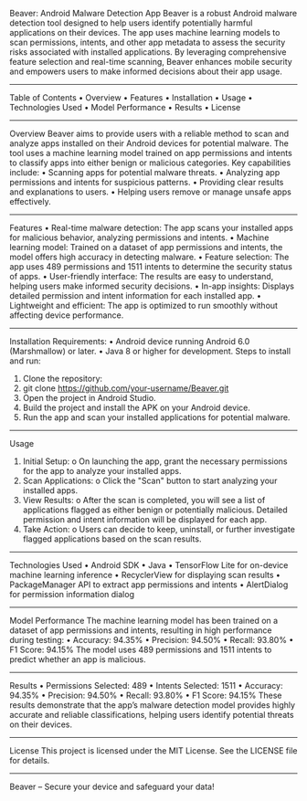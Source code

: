 
Beaver: Android Malware Detection App
Beaver is a robust Android malware detection tool designed to help users identify potentially harmful applications on their devices. The app uses machine learning models to scan permissions, intents, and other app metadata to assess the security risks associated with installed applications. By leveraging comprehensive feature selection and real-time scanning, Beaver enhances mobile security and empowers users to make informed decisions about their app usage.
________________________________________
Table of Contents
•	Overview
•	Features
•	Installation
•	Usage
•	Technologies Used
•	Model Performance
•	Results
•	License
________________________________________
Overview
Beaver aims to provide users with a reliable method to scan and analyze apps installed on their Android devices for potential malware. The tool uses a machine learning model trained on app permissions and intents to classify apps into either benign or malicious categories.
Key capabilities include:
•	Scanning apps for potential malware threats.
•	Analyzing app permissions and intents for suspicious patterns.
•	Providing clear results and explanations to users.
•	Helping users remove or manage unsafe apps effectively.
________________________________________
Features
•	Real-time malware detection: The app scans your installed apps for malicious behavior, analyzing permissions and intents.
•	Machine learning model: Trained on a dataset of app permissions and intents, the model offers high accuracy in detecting malware.
•	Feature selection: The app uses 489 permissions and 1511 intents to determine the security status of apps.
•	User-friendly interface: The results are easy to understand, helping users make informed security decisions.
•	In-app insights: Displays detailed permission and intent information for each installed app.
•	Lightweight and efficient: The app is optimized to run smoothly without affecting device performance.
________________________________________
Installation
Requirements:
•	Android device running Android 6.0 (Marshmallow) or later.
•	Java 8 or higher for development.
Steps to install and run:
1.	Clone the repository:
2.	git clone https://github.com/your-username/Beaver.git
3.	Open the project in Android Studio.
4.	Build the project and install the APK on your Android device.
5.	Run the app and scan your installed applications for potential malware.
________________________________________
Usage
1.	Initial Setup: 
o	On launching the app, grant the necessary permissions for the app to analyze your installed apps.
2.	Scan Applications: 
o	Click the "Scan" button to start analyzing your installed apps.
3.	View Results: 
o	After the scan is completed, you will see a list of applications flagged as either benign or potentially malicious. Detailed permission and intent information will be displayed for each app.
4.	Take Action: 
o	Users can decide to keep, uninstall, or further investigate flagged applications based on the scan results.
________________________________________
Technologies Used
•	Android SDK
•	Java
•	TensorFlow Lite for on-device machine learning inference
•	RecyclerView for displaying scan results
•	PackageManager API to extract app permissions and intents
•	AlertDialog for permission information dialog
________________________________________
Model Performance
The machine learning model has been trained on a dataset of app permissions and intents, resulting in high performance during testing:
•	Accuracy: 94.35%
•	Precision: 94.50%
•	Recall: 93.80%
•	F1 Score: 94.15%
The model uses 489 permissions and 1511 intents to predict whether an app is malicious.
________________________________________
Results
•	Permissions Selected: 489
•	Intents Selected: 1511
•	Accuracy: 94.35%
•	Precision: 94.50%
•	Recall: 93.80%
•	F1 Score: 94.15%
These results demonstrate that the app’s malware detection model provides highly accurate and reliable classifications, helping users identify potential threats on their devices.
________________________________________
License
This project is licensed under the MIT License. See the LICENSE file for details.
________________________________________
Beaver – Secure your device and safeguard your data!



